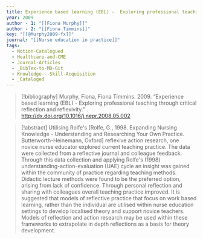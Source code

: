 ```yaml
---
title: Experience based learning (EBL) -  Exploring professional teaching through critical reflection and reflexivity
year: 2009
author - 1: "[[Fiona Murphy]]"
author - 2: "[[Fiona Timmins]]"
key: "[[@Murphy2009-fx]]"
journal: "[[Nurse education in practice]]"
tags:
  - Notion-Catalogued
  - Healthcare-and-CME
  - Journal-Articles
  - _BibTex-to-MD-Git
  - Knowledge---Skill-Acquisition
  - _Cataloged
---
```


> [!bibliography]
> Murphy, Fiona, Fiona Timmins. 2009. “Experience based learning (EBL) -  Exploring professional teaching through critical reflection and reflexivity.” . http://dx.doi.org/10.1016/j.nepr.2008.05.002

> [!abstract]
> Utilising Rolfe's [Rolfe, G., 1998. Expanding Nursing Knowledge -  Understanding and Researching Your Own Practice. Butterworth-Heinemann, Oxford] reflexive action research, one novice nurse educator explored current teaching practice. The data were collected from a reflective journal and colleague feedback. Through this data collection and applying Rolfe's (1998) understanding-action-evaluation (UAE) cycle an insight was gained within the community of practice regarding teaching methods. Didactic lecture methods were found to be the preferred option, arising from lack of confidence. Through personal reflection and sharing with colleagues overall teaching practice improved. It is suggested that models of reflective practice that focus on work based learning, rather than the individual are utilised within nurse education settings to develop localised theory and support novice teachers. Models of reflection and action research may be used within these frameworks to extrapolate in depth reflections as a basis for theory development.
